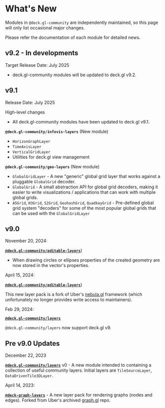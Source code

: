 # What's New

Modules in `@deck.gl-community` are independently maintained, so this page will only list occasional major changes.

Please refer the documentation of each module for detailed news.


## v9.2 - In developments

Target Release Date: July 2025

- deck.gl-community modules will be updated to deck.gl v9.2.

## v9.1

Release Date: July 2025

High-level changes
- All deck.gl-community modules have been updated to deck.gl v9.1.

**`@deck.gl-community/infovis-layers`** (New module)

- `HorizonGraphLayer`
- `TimeAxisLayer`
- `VerticalGridLayer`
- Utilities for deck.gl view management

**`@deck.gl-community/geo-layers`** (New module)

- `GlobalGridLayer` - A new "generic" global grid layer that works against a pluggable `GlobalGrid` decoder.
- `GlobalGrid` -  A small abstraction API for global grid decoders, making it easier to write visualizations / applications that can work with multiple global grids.
- `A5Grid`, `H3Grid`, `S2Grid`, `GeohashGrid`, `QuadkeyGrid` - Pre-defined global grid system "decoders" for some of the most popular global grids that can be used with the `GlobalGridLayer`

## v9.0

November 20, 2024:

[**`@deck.gl-community/editable-layers`**](/docs/modules/editable-layers)) 

- When drawing circles or ellipses properties of the created geometry are now stored in the vector's properties.

April 15, 2024: 

[**`@deck.gl-community/editable-layers`**](/docs/modules/editable-layers))

This new layer pack is a fork of Uber's [nebula.gl](https://nebula.gl) framework (which unfortunately no longer provides write access to maintainers). 

Feb 29, 2024: 

[**`@deck.gl-community/layers`**](/docs/modules/layers)

`@deck.gl-community/layers` now support deck.gl v9.

## Pre v9.0 Updates

December 22, 2023

[**`@deck.gl-community/layers`**](/docs/modules/layers) v0 - A new module intended to containing a collection of useful community layers. Initial layers are `TileSourceLayer`, `DataDrivenTile3DLayer`.

April 14, 2023: 

[**`@deck-graph-layers`**](/docs/modules/graph-layers) - A new layer pack for rendering graphs (nodes and edges). Forked from Uber's archived [graph.gl](https://graph.gl) repo.
